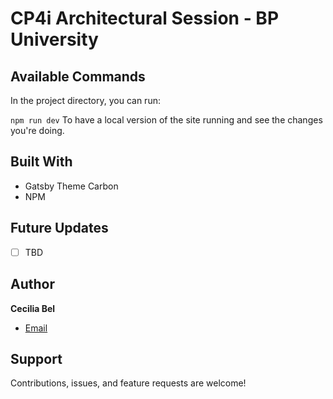# CP4i Architectural Session - BP University


## Available Commands

In the project directory, you can run:

`npm run dev`  To have a local version of the site running and see the changes you're doing.

## Built With

- Gatsby Theme Carbon
- NPM

## Future Updates

- [ ] TBD

## Author

**Cecilia Bel**

- [Email](mailto:belcecilia@ar.ibm.com "Hi!")

## Support

Contributions, issues, and feature requests are welcome!
